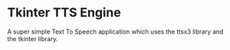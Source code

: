 # Tkinter TTS Engine
A super simple Text To Speech application which uses the ttsx3 library and the tkinter library.
